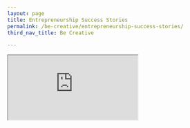 ```yaml
---
layout: page
title: Entrepreneurship Success Stories
permalink: /be-creative/entrepreneurship-success-stories/
third_nav_title: Be Creative

---
```

<div>
    <iframe src="https://www.tp.edu.sg/content/dam/tp-web/files/flipbook/BOLD/index.html">
</div>